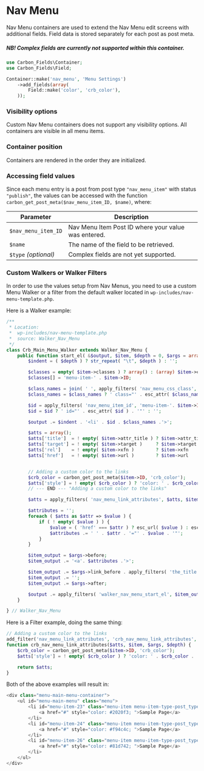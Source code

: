 # Nav Menu

Nav Menu containers are used to extend the Nav Menu edit screens with additional fields. Field data is stored separately for each post as post meta.

##### NB! Complex fields are currently not supported within this container.

```php
use Carbon_Fields\Container;
use Carbon_Fields\Field;

Container::make('nav_menu', 'Menu Settings')
	->add_fields(array(
		Field::make('color', 'crb_color'),
	));
```

### Visibility options

Custom Nav Menu containers does not support any visibility options. All containers are visible in all menu items.

### Container position

Containers are rendered in the order they are initialized.

### Accessing field values

Since each menu entry is a post from post type `"nav_menu_item"` with status `"publish"`, the values can be accessed with the function `carbon_get_post_meta($nav_menu_item_ID, $name)`, where:

| Parameter            | Description                                                   |
| -------------------- | ------------------------------------------------------------- |
| `$nav_menu_item_ID`  | Nav Menu Item Post ID where your value was entered.           |
| `$name`              | The name of the field to be retrieved.                        |
| `$type` *(optional)* | Complex fields are not yet supported.                         |

### Custom Walkers or Walker Filters

In order to use the values setup from Nav Menus, you need to use a custom Menu Walker or a filter from the default walker located in `wp-includes/nav-menu-template.php`.

Here is a Walker example:

```php
/**
 * Location:
 * 	wp-includes/nav-menu-template.php
 * 	source: Walker_Nav_Menu
 */
class Crb_Main_Menu_Walker extends Walker_Nav_Menu {
	public function start_el( &$output, $item, $depth = 0, $args = array(), $id = 0 ) {
		$indent = ( $depth ) ? str_repeat( "\t", $depth ) : '';

		$classes = empty( $item->classes ) ? array() : (array) $item->classes;
		$classes[] = 'menu-item-' . $item->ID;

		$class_names = join( ' ', apply_filters( 'nav_menu_css_class', array_filter( $classes ), $item, $args, $depth ) );
		$class_names = $class_names ? ' class="' . esc_attr( $class_names ) . '"' : '';

		$id = apply_filters( 'nav_menu_item_id', 'menu-item-'. $item->ID, $item, $args, $depth );
		$id = $id ? ' id="' . esc_attr( $id ) . '"' : '';

		$output .= $indent . '<li' . $id . $class_names .'>';

		$atts = array();
		$atts['title']  = ! empty( $item->attr_title ) ? $item->attr_title : '';
		$atts['target'] = ! empty( $item->target )     ? $item->target     : '';
		$atts['rel']    = ! empty( $item->xfn )        ? $item->xfn        : '';
		$atts['href']   = ! empty( $item->url )        ? $item->url        : '';


		// Adding a custom color to the links
		$crb_color = carbon_get_post_meta($item->ID, 'crb_color');
		$atts['style'] = ! empty( $crb_color ) ? 'color: ' . $crb_color . '; ' : '';
		// --- END --- "Adding a custom color to the links"

		$atts = apply_filters( 'nav_menu_link_attributes', $atts, $item, $args, $depth );

		$attributes = '';
		foreach ( $atts as $attr => $value ) {
			if ( ! empty( $value ) ) {
				$value = ( 'href' === $attr ) ? esc_url( $value ) : esc_attr( $value );
				$attributes .= ' ' . $attr . '="' . $value . '"';
			}
		}

		$item_output = $args->before;
		$item_output .= '<a'. $attributes .'>';

		$item_output .= $args->link_before . apply_filters( 'the_title', $item->title, $item->ID ) . $args->link_after;
		$item_output .= '';
		$item_output .= $args->after;

		$output .= apply_filters( 'walker_nav_menu_start_el', $item_output, $item, $depth, $args );
	}

} // Walker_Nav_Menu
```

Here is a Filter example, doing the same thing:

```php
// Adding a custom color to the links
add_filter('nav_menu_link_attributes', 'crb_nav_menu_link_attributes', 10, 4);
function crb_nav_menu_link_attributes($atts, $item, $args, $depth) {
	$crb_color = carbon_get_post_meta($item->ID, 'crb_color');
	$atts['style'] = ! empty( $crb_color ) ? 'color: ' . $crb_color . '; ' : '';

	return $atts;
}
```

Both of the above examples will result in:

```php
<div class="menu-main-menu-container">
	<ul id="menu-main-menu" class="menu">
		<li id="menu-item-23" class="menu-item menu-item-type-post_type menu-item-object-page menu-item-23">
			<a href="#" style="color: #2020f3; ">Sample Page</a>
		</li>
		<li id="menu-item-24" class="menu-item menu-item-type-post_type menu-item-object-page menu-item-24">
			<a href="#" style="color: #f94c4c; ">Sample Page</a>
		</li>
		<li id="menu-item-26" class="menu-item menu-item-type-post_type menu-item-object-page menu-item-26">
			<a href="#" style="color: #81d742; ">Sample Page</a>
		</li>
	</ul>
</div>
```